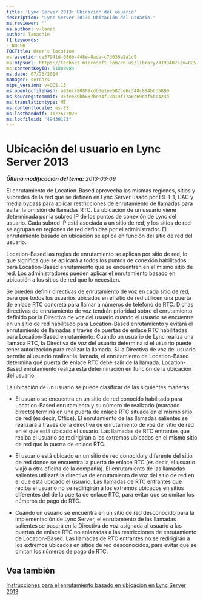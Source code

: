 ```yaml
---
title: 'Lync Server 2013: Ubicación del usuario'
description: 'Lync Server 2013: Ubicación del usuario.'
ms.reviewer: ''
ms.author: v-lanac
author: lanachin
f1.keywords:
- NOCSH
TOCTitle: User's location
ms:assetid: ce57941d-086b-448e-8ada-c7d636a2a1c9
ms:mtpsurl: https://technet.microsoft.com/en-us/library/JJ994073(v=OCS.15)
ms:contentKeyID: 51803984
ms.date: 07/23/2014
manager: serdars
mtps_version: v=OCS.15
ms.openlocfilehash: a92ec780809cdb3e1ee582ce6c348c884bbb5890
ms.sourcegitcommit: 36fee89bb887bea4f18b19f17a8c69daf5bc423d
ms.translationtype: MT
ms.contentlocale: es-ES
ms.lasthandoff: 11/26/2020
ms.locfileid: "49439173"
---
```

# <a name="users-location-in-lync-server-2013"></a>Ubicación del usuario en Lync Server 2013

<div data-xmlns="http://www.w3.org/1999/xhtml">

<div class="topic" data-xmlns="http://www.w3.org/1999/xhtml" data-msxsl="urn:schemas-microsoft-com:xslt" data-cs="https://msdn.microsoft.com/">

<div data-asp="https://msdn2.microsoft.com/asp">



</div>

<div id="mainSection">

<div id="mainBody">

<span> </span>

_**Última modificación del tema:** 2013-03-09_

El enrutamiento de Location-Based aprovecha las mismas regiones, sitios y subredes de la red que se definen en Lync Server usado por E9-1-1, CAC y media bypass para aplicar restricciones de enrutamiento de llamadas para evitar la omisión de llamadas RTC. La ubicación de un usuario viene determinada por la subred IP de los puntos de conexión de Lync del usuario. Cada subred IP está asociada a un sitio de red, y los sitios de red se agrupan en regiones de red definidas por el administrador. El enrutamiento basado en ubicación se aplica en función del sitio de red del usuario.

Location-Based las reglas de enrutamiento se aplican por sitio de red, lo que significa que se aplicará a todos los puntos de conexión habilitados para Location-Based enrutamiento que se encuentren en el mismo sitio de red. Los administradores pueden aplicar el enrutamiento basado en ubicación a los sitios de red que lo necesiten.

Se pueden definir directivas de enrutamiento de voz en cada sitio de red, para que todos los usuarios ubicados en el sitio de red utilicen una puerta de enlace RTC concreta para llamar a números de teléfono de RTC. Dichas directivas de enrutamiento de voz tendrán prioridad sobre el enrutamiento definido por la Directiva de voz del usuario cuando el usuario se encuentre en un sitio de red habilitado para Location-Based enrutamiento y evitará el enrutamiento de llamadas a través de puertas de enlace RTC habilitadas para Location-Based enrutamiento. Cuando un usuario de Lync realiza una llamada RTC, la Directiva de voz del usuario determina si el usuario puede tener autorización para realizar la llamada. Si la Directiva de voz del usuario permite al usuario realizar la llamada, el enrutamiento de Location-Based determina qué puerta de enlace RTC debe salir de la llamada. Location-Based enrutamiento realiza esta determinación en función de la ubicación del usuario.

La ubicación de un usuario se puede clasificar de las siguientes maneras:

  - El usuario se encuentra en un sitio de red conocido habilitado para Location-Based enrutamiento y su número de realizado (marcado directo) termina en una puerta de enlace RTC situada en el mismo sitio de red (es decir, Office). El enrutamiento de las llamadas salientes se realizará a través de la directiva de enrutamiento de voz del sitio de red en el que está ubicado el usuario. Las llamadas de RTC entrantes que reciba el usuario se redirigirán a los extremos ubicados en el mismo sitio de red que la puerta de enlace RTC.

  - El usuario está ubicado en un sitio de red conocido y diferente del sitio de red donde se encuentra la puerta de enlace RTC (es decir, el usuario viajó a otra oficina de la compañía). El enrutamiento de las llamadas salientes utilizará la directiva de enrutamiento de voz del sitio de red en el que está ubicado el usuario. Las llamadas de RTC entrantes que reciba el usuario no se redirigirán a los extremos ubicados en sitios diferentes del de la puerta de enlace RTC, para evitar que se omitan los números de pago de RTC.

  - Cuando un usuario se encuentra en un sitio de red desconocido para la implementación de Lync Server, el enrutamiento de las llamadas salientes se basará en la Directiva de voz asignada al usuario a las puertas de enlace RTC no enlazadas a las restricciones de enrutamiento de Location-Based. Las llamadas de RTC entrantes no se redirigirán a los extremos ubicados en sitios de red desconocidos, para evitar que se omitan los números de pago de RTC.

<div>

## <a name="see-also"></a>Vea también


[Instrucciones para el enrutamiento basado en ubicación en Lync Server 2013](lync-server-2013-guidance-for-location-based-routing.md)  
  

</div>

</div>

<span> </span>

</div>

</div>

</div>

